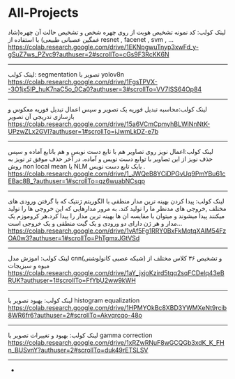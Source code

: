 # All-Projects

لینک کولب: کد نمونه تشخیص هویت از روی چهره شخص و تشخیص حالت آن چهره(شاد غمگین عصبانی طبیعی) با استفاده از resnet , facenet , svm , ...
https://colab.research.google.com/drive/1EKNpgwuTnyp3xwFd_y-gSuZ7ws_PZvc9?authuser=2#scrollTo=cGs9F3RcKK6N




-----------------------------------------------------------------------------------------------------------------------------------


لینک کولب: segmentation تصویر با yolov8n
https://colab.research.google.com/drive/1FgsTPVX--3O1jx5IP_huK7naC5o_0Ca0?authuser=3#scrollTo=VV7ISS64Op84




---------------------------------------------------------------------------------------------------------------------------------------

لینک کولب:محاسبه تبدیل فوریه یک تصویر و سپس اعمال تبدیل فوریه معکوس و بازسازی تدریجی آن تصویر
https://colab.research.google.com/drive/15a6VCmCpmyhBLWiNnNtK-UPzwZLx2GVI?authuser=1#scrollTo=iJwmLkDZ-e7b 




---------------------------------------------------------------------------------------------------------------------------------------

لینک کولب:اعمال نویز روی تصاویر هم با تابع دست نویس و هم باتابع آماده و سپس حذف نویز از این تصاویر با توابع دست نویس و آماده.
در آخر حذف موفق تر نویز به روش  non local mean یا NLM بایک تابع دست نویس .
https://colab.research.google.com/drive/1_JWQeB8YCiDPGvUq9PmYBu61cEBac8B_?authuser=1#scrollTo=qz6wuabNCsqp




------------------------------------------------------------------------------------------------------------------------------------

لینک کولب: پیدا کردن بهینه ترین مدار منطقی با الگوریتم ژنتیک که با گرفتن ورودی های مختلف ,خروجی های مدنظر ما را تولید کند. به مرور مدارهایی که این خروجی ها را تولید میکنند پیدا میشوند و میتوان با مقایسه ان ها بهینه ترین مدار را پیدا کرد.هر کروموزم یک مدار و هر ژن دارای دو ورودی و یک گیت منطقی و یک خروجی است...
https://colab.research.google.com/drive/1vAf5Fg1RRY0BxFkMqtqXAlM54FzOA0w3?authuser=1#scrollTo=PhTgmxJGtVSd 




----------------------------------------------------------------------------------------------------------------------------------

لینک کولب: اموزش مدل cnn(شبکه عصبی کانولوشنی) و تشخیص ۳۶ کلاس مختلف از میوه و سبزیجات 
https://colab.research.google.com/drive/1aY_jxjoKzird5tqq2sqFCDelq43eBRUK?authuser=1#scrollTo=FfYbU2ww9kWH


-----------------------------------------------------------------------------------------------------------------------------------

لینک کولب: بهبود تصویر با histogram equalization 
https://colab.research.google.com/drive/1HPMYOkBc8XBD3YWMXeNt9rcib8WR6fr6?authuser=2#scrollTo=Akvqrcqo-48o


------------------------------------------------------------------------------------------------------------------------------------

لینک کولب: بهبود و تغییرات تصویر با gamma correction
https://colab.research.google.com/drive/1xRZwRNuF8wGCQGb3xdK_K_FHn_BUSvnY?authuser=2#scrollTo=duk49rETSLSV


----------------------------------------------------------------------------------------------------------------------------------


-
